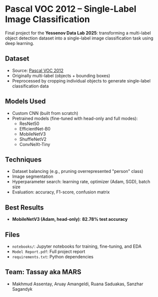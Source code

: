 # Pascal VOC 2012 – Single-Label Image Classification

Final project for the **Yessenov Data Lab 2025**: transforming a multi-label object detection dataset into a single-label image classification task using deep learning.

## Dataset

- Source: [Pascal VOC 2012](https://pytorch.org/vision/stable/generated/torchvision.datasets.VOCDetection.html)
- Originally multi-label (objects + bounding boxes)
- Preprocessed by cropping individual objects to generate single-label classification data

## Models Used

- Custom CNN (built from scratch)
- Pretrained models (fine-tuned with head-only and full modes):
  - ResNet50
  - EfficientNet-B0
  - MobileNetV3
  - ShuffleNetV2
  - ConvNeXt-Tiny

## Techniques

- Dataset balancing (e.g., pruning overrepresented "person" class)
- Image segmentation
- Hyperparameter search: learning rate, optimizer (Adam, SGD), batch size
- Evaluation: accuracy, F1-score, confusion matrix

## Best Results

- **MobileNetV3 (Adam, head-only)**: **82.78% test accuracy**

## Files

- `notebooks/`: Jupyter notebooks for training, fine-tuning, and EDA
- `Model Report.pdf`: Full project report
- `requirements.txt`: Python dependencies

## Team: Tassay aka MARS

- Makhmud Assentay, Aruay Amangeldi, Ruana Saduakas, Sanzhar Sagandyk

